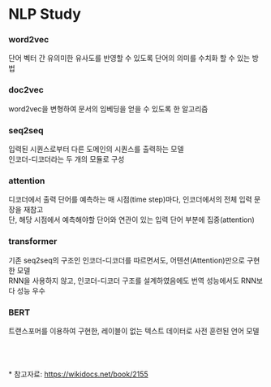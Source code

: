 # NLP Study

### word2vec
단어 벡터 간 유의미한 유사도를 반영할 수 있도록 단어의 의미를 수치화 할 수 있는 방법

### doc2vec
word2vec을 변형하여 문서의 임베딩을 얻을 수 있도록 한 알고리즘

### seq2seq
입력된 시퀀스로부터 다른 도메인의 시퀀스를 출력하는 모델<br>
인코더-디코더라는 두 개의 모듈로 구성

### attention
디코더에서 출력 단어를 예측하는 매 시점(time step)마다, 인코더에서의 전체 입력 문장을 재참고<br>
단, 해당 시점에서 예측해야할 단어와 연관이 있는 입력 단어 부분에 집중(attention)

### transformer
기존 seq2seq의 구조인 인코더-디코더를 따르면서도, 어텐션(Attention)만으로 구현한 모델<br>
RNN을 사용하지 않고, 인코더-디코더 구조를 설계하였음에도 번역 성능에서도 RNN보다 성능 우수

### BERT
트랜스포머를 이용하여 구현한, 레이블이 없는 텍스트 데이터로 사전 훈련된 언어 모델



<br><br><br>
\* 참고자료: https://wikidocs.net/book/2155
